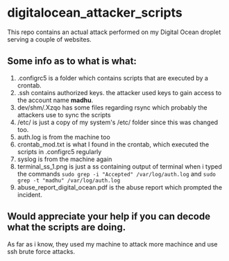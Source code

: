 # digitalocean_attacker_scripts
This repo contains an actual attack performed on my Digital Ocean droplet serving a couple of websites.

## Some info as to what is what:
1. .configrc5 is a folder which contains scripts that are executed by a crontab.
2. .ssh contains authorized keys. the attacker used keys to gain access to the account name **madhu**.
3. dev/shm/.Xzqo has some files regarding rsync which probably the attackers use to sync the scripts
4. /etc/ is just a copy of my system's /etc/ folder since this was changed too.
5. auth.log is from the machine too
6. crontab_mod.txt is what I found in the crontab, which executed the scripts in .configrc5 regularly
7. syslog is from the machine again
8. terminal_ss_1.png is just a ss containing output of terminal when i typed the commands ``` sudo grep -i "Accepted" /var/log/auth.log ``` and ``` sudo grep -t "madhu" /var/log/auth.log ```
9. abuse_report_digital_ocean.pdf is the abuse report which prompted the incident. 

## Would appreciate your help if you can decode what the scripts are doing. 
As far as i know, they used my machine to attack more machince and use ssh brute force attacks.

